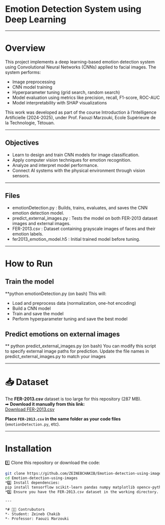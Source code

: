 #  Emotion Detection System using Deep Learning

---

# Overview
This project implements a deep learning-based emotion detection system using Convolutional Neural Networks (CNNs) applied to facial images. The system performs:
- Image preprocessing
- CNN model training
- Hyperparameter tuning (grid search, random search)
- Model evaluation using metrics like precision, recall, F1-score, ROC-AUC
- Model interpretability with SHAP visualizations

This work was developed as part of the course Introduction à l’Intelligence Artificielle (2024-2025), under Prof. Faouzi Marzouki, Ecole Supérieure de la Technologie, Tétouan.

---

## Objectives
- Learn to design and train CNN models for image classification.
- Apply computer vision techniques for emotion recognition.
- Analyze and interpret model performance.
- Connect AI systems with the physical environment through vision sensors.

---

## Files
- emotionDetection.py : Builds, trains, evaluates, and saves the CNN emotion detection model.
- predict_external_images.py : Tests the model on both FER-2013 dataset images and external images.
- FER-2013.csv : Dataset containing grayscale images of faces and their emotion labels.
- fer2013_emotion_model.h5 : Initial trained model before tuning.

---

# How to Run
## Train the model
**python emotionDetection.py (on bash)
This will:
- Load and preprocess data (normalization, one-hot encoding)
- Build a CNN model
- Train and save the model
- Perform hyperparameter tuning and save the best model
## Predict emotions on external images
** python predict_external_images.py (on bash)
You can modify this script to specify external image paths for prediction.
Update the file names in predict_external_images.py to match your images

---

# 📥 Dataset
The **FER-2013.csv** dataset is too large for this repository (287 MB).  
➡ **Download it manually from this link:**  
[Download FER-2013.csv](drive.google.com/file/d/10pbtcrBYyMrzuWGf5g_KAaWSYO60ED7v/view?usp=sharing)

 **Place `FER-2013.csv` in the same folder as your code files** (`emotionDetection.py`, etc).

---

# Installation
1️⃣ Clone this repository or download the code:
```bash
git clone https://github.com/ZEINEBCHAKIB/Emotion-detection-using-images.git
cd Emotion-detection-using-images 
*2️⃣ Install dependencies:
pip install tensorflow scikit-learn pandas numpy matplotlib opencv-python shap 
*3️⃣ Ensure you have the FER-2013.csv dataset in the working directory.

---

*# 👨‍💻 Contrubutors
*- Student: Zeineb Chakib
*- Professor: Faouzi Marzouki